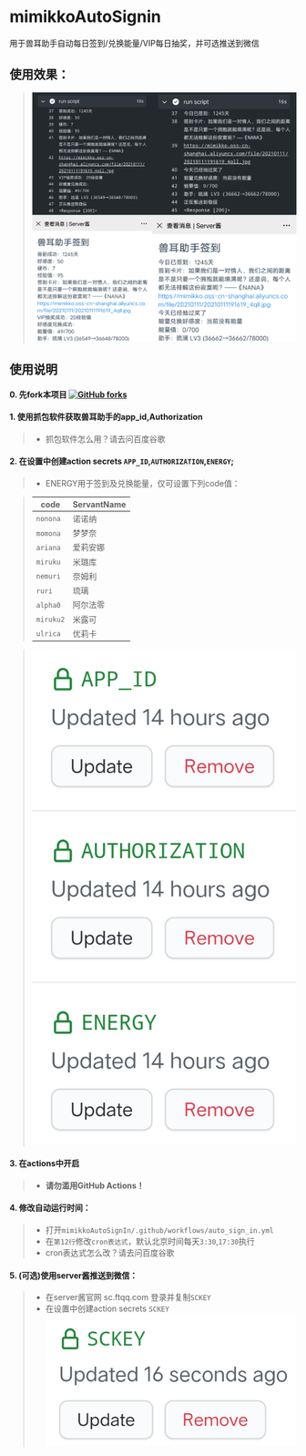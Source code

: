 # mimikkoAutoSignin

用于兽耳助手自动每日签到/兑换能量/VIP每日抽奖，并可选推送到微信

## 使用效果：
> ![result](/pic/result.png)

## 使用说明

#### 0. 先fork本项目 [![GitHub forks](https://img.shields.io/github/forks/cyb233/mimikkoAutoSignIn?style=social)](https://github.com/cyb233/mimikkoAutoSignIn)

#### 1. 使用抓包软件获取兽耳助手的app_id,Authorization
> - 抓包软件怎么用？请去问百度谷歌

#### 2. 在设置中创建action secrets `APP_ID`,`AUTHORIZATION`,`ENERGY`;
> - ENERGY用于签到及兑换能量，仅可设置下列code值：

> |code|ServantName|
> |-----|-----|
> |`nonona`|诺诺纳|
> |`momona`|梦梦奈|
> |`ariana`|爱莉安娜|
> |`miruku`|米璐库|
> |`nemuri`|奈姆利|
> |`ruri`|琉璃|
> |`alpha0`|阿尔法零|
> |`miruku2`|米露可|
> |`ulrica`|优莉卡|

> ![三个secrets](/pic/Screenshot_2021_0109_222130.png)

#### 3. 在actions中开启
> - **请勿滥用GitHub Actions！**

#### 4. 修改自动运行时间：
> - 打开`mimikkoAutoSignIn/.github/workflows/auto_sign_in.yml`
> - 在`第12行`修改`cron表达式`，默认北京时间每天`3:30`,`17:30`执行
> - cron表达式怎么改？请去问百度谷歌

#### 5. (可选)使用server酱推送到微信：
> - 在server酱官网 sc.ftqq.com 登录并复制`SCKEY`
> - 在设置中创建action secrets `SCKEY`
> ![推送的secrets](/pic/Screenshot_2021_0109_222138.png)
